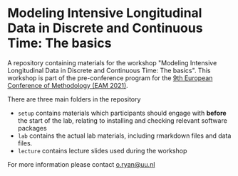 # Modeling Intensive Longitudinal Data in Discrete and Continuous Time: The basics
A repository containing materials for the workshop "Modeling Intensive Longitudinal Data in Discrete and Continuous Time: The basics". This workshop is part of the pre-conference program for the [9th European Conference of Methodology (EAM 2021)](https://esdeveniments.uv.es/22691/detail/european-congress-of-methodology.html).

There are three main folders in the repository
- `setup` contains materials which participants should engage with **before** the start of the lab, relating to installing and checking relevant software packages
- `lab` contains the actual lab materials, including rmarkdown files and data files.
- `lecture` contains lecture slides used during the workshop

For more information please contact o.ryan@uu.nl 
